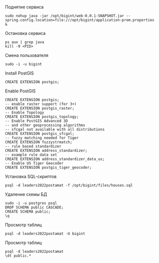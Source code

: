 Поднятие сервиса
````
sudo nohup java -jar /opt/bigint/web-0.0.1-SNAPSHOT.jar --spring.config.location=file:///opt/bigint/application-prom.properties &
````

Остановка сервиса 
````
ps aux | grep java
kill -9 <PID>
````
Смена пользователя 
````
sudo -i -u bigint
````

Install PostGIS
````
CREATE EXTENSION postgis;
````

Enable PostGIS
````
CREATE EXTENSION postgis;
-- enable raster support (for 3+)
CREATE EXTENSION postgis_raster;
-- Enable Topology
CREATE EXTENSION postgis_topology;
-- Enable PostGIS Advanced 3D
-- and other geoprocessing algorithms
-- sfcgal not available with all distributions
CREATE EXTENSION postgis_sfcgal;
-- fuzzy matching needed for Tiger
CREATE EXTENSION fuzzystrmatch;
-- rule based standardizer
CREATE EXTENSION address_standardizer;
-- example rule data set
CREATE EXTENSION address_standardizer_data_us;
-- Enable US Tiger Geocoder
CREATE EXTENSION postgis_tiger_geocoder;
````

Установка SQL-скриптов
````
psql -d leaders2022postamat -f /opt/bigint/files/houses.sql
````

Удаление схемы БД
````
sudo -i -u postgres psql
DROP SCHEMA public CASCADE;
CREATE SCHEMA public;
\q
````

Просмотр таблиц
````
psql -d leaders2022postamat -U bigint
````

Просмотр таблиц
````
psql -d leaders2022postamat
\dt public.*
````